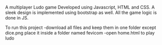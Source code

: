 A multiplayer Ludo game
Developed using Javascript, HTML and CSS.
A sleek design is implemented using bootstrap as well.
All the game logic is done in JS.


To run this project
-download all files and keep them in one folder except dice.png place it inside a folder named fevicom
-open home.html to play ludo
